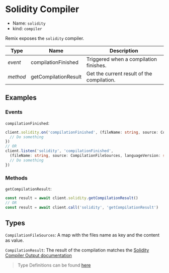 # Solidity Compiler

- Name: `solidity`
- kind: `compiler`

Remix exposes the `solidity` compiler.

|Type     |Name                 |Description |
|---------|---------------------|------------|
|_event_  |compilationFinished  |Triggered when a compilation finishes.
|_method_ |getCompilationResult |Get the current result of the compilation.

## Examples

### Events
`compilationFinished`: 
```typescript
client.solidity.on('compilationFinished', (fileName: string, source: CompilationFileSources, languageVersion: string, data: CompilationResult) => {
  // Do something
})
// OR
client.listen('solidity', 'compilationFinished', 
  (fileName: string, source: CompilationFileSources, languageVersion: string, data: CompilationResult) => {
  // Do something
})
```

### Methods
`getCompilationResult`:
```typescript
const result = await client.solidity.getCompilationResult()
// OR
const result = await client.call('solidity', 'getCompilationResult')
```

## Types
`CompilationFileSources`: A map with the files name as key and the content as value.

`CompilationResult`: The result of the compilation matches the [Solidity Compiler Output documentation](https://solidity.readthedocs.io/en/latest/using-the-compiler.html#output-description)

> Type Definitions can be found [here](../../src/api/compiler/type.ts)